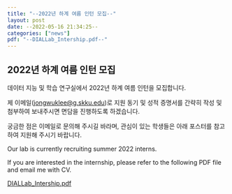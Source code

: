 ```yaml
---
title: "--2022년 하계 여름 인턴 모집--"
layout: post
date: --2022-05-16 21:34:25--
categories: ["news"]
pdf: "--DIALLab_Intership.pdf--"
---
```


<!-- Post name should be this form: today-title.md
        For example, 2019-07-13-news2.md -->

<!-- Fill the contents where --Fill-- exists -->
<!-- If you don't want to fill the --Fill--(not necessary) part, then remove them all.
        For example, pdf: -->
<!-- The example is in '_posts/2019-07-13-news1.md'>

<!-- For 'title' front matter, follow this format: This is Title Format -->
<!-- For 'description' front matter, follow this format: It is description. -->
<!-- For 'date' front matter, follow this format: 2019-01-01 -->
<!-- For 'tags' front matter, write down the tag in abbreviation
        For example, write down CV instead of Computer Science.
        'tags' can be more than one. Follow the format: ["CV", "ML"] -->
<!-- For 'author' fron matter, write down your name in this format: Gildong Hong -->
<!-- For 'pdf' and 'ppt' front matter, if you have the attachment files, write down the url -->

<!-- Write the contents whatever you want Below is just an example -->
<!-- You also can use the image in your news article -->

## 2022년 하계 여름 인턴 모집

데이터 지능 및 학습 연구실에서 2022년 하계 여름 인턴을 모집합니다.

제 이메일(jongwuklee@g.skku.edu)로 지원 동기 및 성적 증명서를 간략히 작성 및 첨부하여 보내주시면 면담을 진행하도록 하겠습니다.

궁금한 점은 이메일로 문의해 주시길 바라며, 관심이 있는 학생들은 아래 포스터를 참고하여 지원해 주시기 바랍니다.    


Our lab is currently recruiting summer 2022 interns.

If you are interested in the internship, please refer to the following PDF file and email me with CV.    


[DIALLab_Intership.pdf](https://github.com/diallab/diallab.github.io/blob/1674c54a21fe3f2dd6b188d07a0e60925c5e2b06/images/Poster_SKKU-DIALLab%20(1).pdf)
